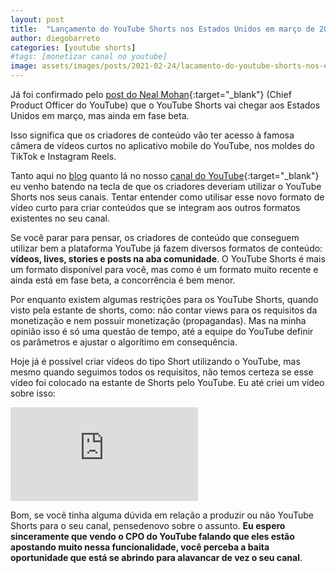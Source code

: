 ```yaml
---
layout: post
title:  "Lançamento do YouTube Shorts nos Estados Unidos em março de 2021"
author: diegobarreto
categories: [youtube shorts]
#tags: [monetizar canal no youtube]
image: assets/images/posts/2021-02-24/lacamento-do-youtube-shorts-nos-estados-unidos-em-marco-01.png
---
```


Já foi confirmado pelo [post do Neal Mohan](https://blog.youtube/inside-youtube/neal-innovation-series/){:target="_blank"} (Chief Product Officer do YouTube) que o YouTube Shorts vai chegar aos Estados Unidos em março, mas ainda em fase beta.

Isso significa que os criadores de conteúdo vão ter acesso à famosa câmera de vídeos curtos no aplicativo mobile do YouTube, nos moldes do TikTok e Instagram Reels.

Tanto aqui no [blog](/blog/post/como-youtube-shorts-pode-aumentar-views-seu-canal) quanto lá no nosso [canal do YouTube](https://www.youtube.com/watch?v=KqTc96roVm8&list=PLOAN5jJc0VEWd5MaypLjxgxlSPp85RxGV){:target="_blank"} eu venho batendo na tecla de que os criadores deveriam utilizar o YouTube Shorts nos seus canais. Tentar entender como utilisar esse novo formato de vídeo curto para criar conteúdos que se integram aos outros formatos existentes no seu canal.

Se você parar para pensar, os criadores de conteúdo que conseguem utilizar bem a plataforma YouTube já fazem diversos formatos de conteúdo: **vídeos, lives, stories e posts na aba comunidade**. O YouTube Shorts é mais um formato disponível para você, mas como é um formato muito recente e ainda está em fase beta, a concorrência é bem menor.

Por enquanto existem algumas restrições para os YouTube Shorts, quando visto pela estante de shorts, como: não contar views para os requisitos da monetização e nem possuir monetização (propagandas). Mas na minha opinião isso é só uma questão de tempo, até a equipe do YouTube definir os parâmetros e ajustar o algorítimo em consequência.

Hoje já é possível criar vídeos do tipo Short utilizando o YouTube, mas mesmo quando seguimos todos os requisitos, não temos certeza se esse vídeo foi colocado na estante de Shorts pelo YouTube. Eu até criei um vídeo sobre isso:
<div class="embed-responsive embed-responsive-16by9">
  <iframe class="embed-responsive-item" src="https://www.youtube.com/embed/DZIr2luV7WY" frameborder="0" allow="accelerometer; autoplay; clipboard-write; encrypted-media; gyroscope; picture-in-picture" allowfullscreen></iframe>
</div>

Bom, se você tinha alguma dúvida em relação a produzir ou não YouTube Shorts para o seu canal, pensedenovo sobre o assunto. **Eu espero sinceramente que vendo o CPO do YouTube falando que eles estão apostando muito nessa funcionalidade, você perceba a baita oportunidade que está se abrindo para alavancar de vez o seu canal**.